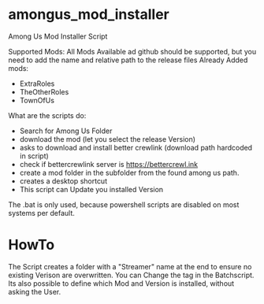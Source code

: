 # amongus_mod_installer
Among Us Mod Installer Script

Supported Mods:
All Mods Available ad github should be supported, but you need to add the name and relative path to the release files
Already Added mods:
- ExtraRoles
- TheOtherRoles
- TownOfUs


What are the scripts do:
- Search for Among Us Folder
- download the mod (let you select the release Version)
- asks to download and install better crewlink (download path hardcoded in script)
- check if bettercrewlink server is https://bettercrewl.ink
- create a mod folder in the subfolder from the found among us path.
- creates a desktop shortcut
- This script can Update you installed Version

The .bat is only used, because powershell scripts are disabled on most systems per default.


# HowTo
The Script creates a folder with a "Streamer" name at the end to ensure no existing Verison are overwritten. You can Change the tag in the Batchscript.
Its also possible to define which Mod and Version is installed, without asking the User.
